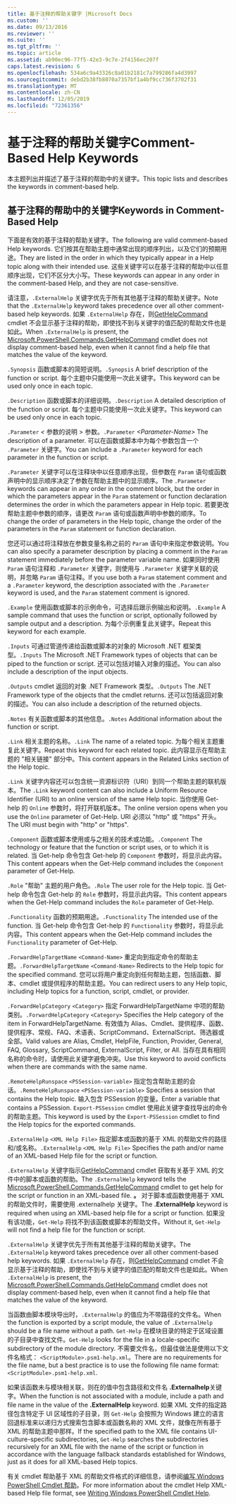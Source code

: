 ```yaml
---
title: 基于注释的帮助关键字 |Microsoft Docs
ms.custom: ''
ms.date: 09/13/2016
ms.reviewer: ''
ms.suite: ''
ms.tgt_pltfrm: ''
ms.topic: article
ms.assetid: ab90ec96-77f5-42e3-9c7e-2f4156ec207f
caps.latest.revision: 6
ms.openlocfilehash: 534a6c9a43326c8a01b2181c7a799286fa4d3997
ms.sourcegitcommit: debd2b38fb8070a7357bf1a4bf9cc736f3702f31
ms.translationtype: MT
ms.contentlocale: zh-CN
ms.lasthandoff: 12/05/2019
ms.locfileid: "72361356"
---
```

# <a name="comment-based-help-keywords"></a><span data-ttu-id="baa8b-102">基于注释的帮助关键字</span><span class="sxs-lookup"><span data-stu-id="baa8b-102">Comment-Based Help Keywords</span></span>

<span data-ttu-id="baa8b-103">本主题列出并描述了基于注释的帮助中的关键字。</span><span class="sxs-lookup"><span data-stu-id="baa8b-103">This topic lists and describes the keywords in comment-based help.</span></span>

## <a name="keywords-in-comment-based-help"></a><span data-ttu-id="baa8b-104">基于注释的帮助中的关键字</span><span class="sxs-lookup"><span data-stu-id="baa8b-104">Keywords in Comment-Based Help</span></span>

<span data-ttu-id="baa8b-105">下面是有效的基于注释的帮助关键字。</span><span class="sxs-lookup"><span data-stu-id="baa8b-105">The following are valid comment-based Help keywords.</span></span> <span data-ttu-id="baa8b-106">它们按其在帮助主题中通常出现的顺序列出，以及它们的预期用途。</span><span class="sxs-lookup"><span data-stu-id="baa8b-106">They are listed in the order in which they typically appear in a Help topic along with their intended use.</span></span> <span data-ttu-id="baa8b-107">这些关键字可以在基于注释的帮助中以任意顺序出现，它们不区分大小写。</span><span class="sxs-lookup"><span data-stu-id="baa8b-107">These keywords can appear in any order in the comment-based Help, and they are not case-sensitive.</span></span>

<span data-ttu-id="baa8b-108">请注意，`.ExternalHelp` 关键字优先于所有其他基于注释的帮助关键字。</span><span class="sxs-lookup"><span data-stu-id="baa8b-108">Note that the `.ExternalHelp` keyword takes precedence over all other comment-based help keywords.</span></span> <span data-ttu-id="baa8b-109">如果 `.ExternalHelp` 存在，则[GetHelpCommand](/dotnet/api/Microsoft.PowerShell.Commands.gethelpcommand) cmdlet 不会显示基于注释的帮助，即使找不到与关键字的值匹配的帮助文件也是如此。</span><span class="sxs-lookup"><span data-stu-id="baa8b-109">When `.ExternalHelp` is present, the [Microsoft.PowerShell.Commands.GetHelpCommand](/dotnet/api/Microsoft.PowerShell.Commands.gethelpcommand) cmdlet does not display comment-based help, even when it cannot find a help file that matches the value of the keyword.</span></span>

<span data-ttu-id="baa8b-110">`.Synopsis` 函数或脚本的简短说明。</span><span class="sxs-lookup"><span data-stu-id="baa8b-110">`.Synopsis` A brief description of the function or script.</span></span> <span data-ttu-id="baa8b-111">每个主题中只能使用一次此关键字。</span><span class="sxs-lookup"><span data-stu-id="baa8b-111">This keyword can be used only once in each topic.</span></span>

<span data-ttu-id="baa8b-112">`.Description` 函数或脚本的详细说明。</span><span class="sxs-lookup"><span data-stu-id="baa8b-112">`.Description` A detailed description of the function or script.</span></span> <span data-ttu-id="baa8b-113">每个主题中只能使用一次此关键字。</span><span class="sxs-lookup"><span data-stu-id="baa8b-113">This keyword can be used only once in each topic.</span></span>

<span data-ttu-id="baa8b-114">`.Parameter` *\<* 参数的说明 > 参数。</span><span class="sxs-lookup"><span data-stu-id="baa8b-114">`.Parameter` *\<Parameter-Name>* The description of a parameter.</span></span> <span data-ttu-id="baa8b-115">可以在函数或脚本中为每个参数包含一个 `.Parameter` 关键字。</span><span class="sxs-lookup"><span data-stu-id="baa8b-115">You can include a `.Parameter` keyword for each parameter in the function or script.</span></span>

<span data-ttu-id="baa8b-116">`.Parameter` 关键字可以在注释块中以任意顺序出现，但参数在 `Param` 语句或函数声明中的显示顺序决定了参数在帮助主题中的显示顺序。</span><span class="sxs-lookup"><span data-stu-id="baa8b-116">The `.Parameter` keywords can appear in any order in the comment block, but the order in which the parameters appear in the `Param` statement or function declaration determines the order in which the parameters appear in Help topic.</span></span> <span data-ttu-id="baa8b-117">若要更改帮助主题中参数的顺序，请更改 `Param` 语句或函数声明中参数的顺序。</span><span class="sxs-lookup"><span data-stu-id="baa8b-117">To change the order of parameters in the Help topic, change the order of the parameters in the `Param` statement or function declaration.</span></span>

<span data-ttu-id="baa8b-118">您还可以通过将注释放在参数变量名称之前的 `Param` 语句中来指定参数说明。</span><span class="sxs-lookup"><span data-stu-id="baa8b-118">You can also specify a parameter description by placing a comment in the `Param` statement immediately before the parameter variable name.</span></span> <span data-ttu-id="baa8b-119">如果同时使用 `Param` 语句注释和 `.Parameter` 关键字，则使用与 `.Parameter` 关键字关联的说明，并忽略 `Param` 语句注释。</span><span class="sxs-lookup"><span data-stu-id="baa8b-119">If you use both a `Param` statement comment and a `.Parameter` keyword, the description associated with the `.Parameter` keyword is used, and the `Param` statement comment is ignored.</span></span>

<span data-ttu-id="baa8b-120">`.Example` 使用函数或脚本的示例命令，可选择后跟示例输出和说明。</span><span class="sxs-lookup"><span data-stu-id="baa8b-120">`.Example` A sample command that uses the function or script, optionally followed by sample output and a description.</span></span> <span data-ttu-id="baa8b-121">为每个示例重复此关键字。</span><span class="sxs-lookup"><span data-stu-id="baa8b-121">Repeat this keyword for each example.</span></span>

<span data-ttu-id="baa8b-122">`.Inputs` 可通过管道传递给函数或脚本的对象的 Microsoft .NET 框架类型。</span><span class="sxs-lookup"><span data-stu-id="baa8b-122">`.Inputs` The Microsoft .NET Framework types of objects that can be piped to the function or script.</span></span> <span data-ttu-id="baa8b-123">还可以包括对输入对象的描述。</span><span class="sxs-lookup"><span data-stu-id="baa8b-123">You can also include a description of the input objects.</span></span>

<span data-ttu-id="baa8b-124">`.Outputs` cmdlet 返回的对象 .NET Framework 类型。</span><span class="sxs-lookup"><span data-stu-id="baa8b-124">`.Outputs` The .NET Framework type of the objects that the cmdlet returns.</span></span> <span data-ttu-id="baa8b-125">还可以包括返回对象的描述。</span><span class="sxs-lookup"><span data-stu-id="baa8b-125">You can also include a description of the returned objects.</span></span>

<span data-ttu-id="baa8b-126">`.Notes` 有关函数或脚本的其他信息。</span><span class="sxs-lookup"><span data-stu-id="baa8b-126">`.Notes` Additional information about the function or script.</span></span>

<span data-ttu-id="baa8b-127">`.Link` 相关主题的名称。</span><span class="sxs-lookup"><span data-stu-id="baa8b-127">`.Link` The name of a related topic.</span></span> <span data-ttu-id="baa8b-128">为每个相关主题重复此关键字。</span><span class="sxs-lookup"><span data-stu-id="baa8b-128">Repeat this keyword for each related topic.</span></span> <span data-ttu-id="baa8b-129">此内容显示在帮助主题的 "相关链接" 部分中。</span><span class="sxs-lookup"><span data-stu-id="baa8b-129">This content appears in the Related Links section of the Help topic.</span></span>

<span data-ttu-id="baa8b-130">`.Link` 关键字内容还可以包含统一资源标识符（URI）到同一个帮助主题的联机版本。</span><span class="sxs-lookup"><span data-stu-id="baa8b-130">The `.Link` keyword content can also include a Uniform Resource Identifier (URI) to an online version of the same Help topic.</span></span> <span data-ttu-id="baa8b-131">当你使用 Get-help 的 `Online` 参数时，将打开联机版本。</span><span class="sxs-lookup"><span data-stu-id="baa8b-131">The online version opens when you use the `Online` parameter of Get-Help.</span></span> <span data-ttu-id="baa8b-132">URI 必须以 "http" 或 "https" 开头。</span><span class="sxs-lookup"><span data-stu-id="baa8b-132">The URI must begin with "http" or "https".</span></span>

<span data-ttu-id="baa8b-133">`.Component` 函数或脚本使用或与之相关的技术或功能。</span><span class="sxs-lookup"><span data-stu-id="baa8b-133">`.Component` The technology or feature that the function or script uses, or to which it is related.</span></span> <span data-ttu-id="baa8b-134">当 Get-help 命令包含 Get-help 的 `Component` 参数时，将显示此内容。</span><span class="sxs-lookup"><span data-stu-id="baa8b-134">This content appears when the Get-Help command includes the `Component` parameter of Get-Help.</span></span>

<span data-ttu-id="baa8b-135">`.Role` "帮助" 主题的用户角色。</span><span class="sxs-lookup"><span data-stu-id="baa8b-135">`.Role` The user role for the Help topic.</span></span> <span data-ttu-id="baa8b-136">当 Get-help 命令包含 Get-help 的 `Role` 参数时，将显示此内容。</span><span class="sxs-lookup"><span data-stu-id="baa8b-136">This content appears when the Get-Help command includes the `Role` parameter of Get-Help.</span></span>

<span data-ttu-id="baa8b-137">`.Functionality` 函数的预期用途。</span><span class="sxs-lookup"><span data-stu-id="baa8b-137">`.Functionality` The intended use of the function.</span></span> <span data-ttu-id="baa8b-138">当 Get-help 命令包含 Get-help 的 `Functionality` 参数时，将显示此内容。</span><span class="sxs-lookup"><span data-stu-id="baa8b-138">This content appears when the Get-Help command includes the `Functionality` parameter of Get-Help.</span></span>

<span data-ttu-id="baa8b-139">`.ForwardHelpTargetName` `<Command-Name>` 重定向到指定命令的帮助主题。</span><span class="sxs-lookup"><span data-stu-id="baa8b-139">`.ForwardHelpTargetName` `<Command-Name>` Redirects to the Help topic for the specified command.</span></span> <span data-ttu-id="baa8b-140">您可以将用户重定向到任何帮助主题，包括函数、脚本、cmdlet 或提供程序的帮助主题。</span><span class="sxs-lookup"><span data-stu-id="baa8b-140">You can redirect users to any Help topic, including Help topics for a function, script, cmdlet, or provider.</span></span>

<span data-ttu-id="baa8b-141">`.ForwardHelpCategory` `<Category>` 指定 ForwardHelpTargetName 中项的帮助类别。</span><span class="sxs-lookup"><span data-stu-id="baa8b-141">`.ForwardHelpCategory` `<Category>` Specifies the Help category of the item in ForwardHelpTargetName.</span></span> <span data-ttu-id="baa8b-142">有效值为 Alias、Cmdlet、提供程序、函数、提供程序、常规、FAQ、术语表、ScriptCommand、ExternalScript、筛选器或全部。</span><span class="sxs-lookup"><span data-stu-id="baa8b-142">Valid values are Alias, Cmdlet, HelpFile, Function, Provider, General, FAQ, Glossary, ScriptCommand, ExternalScript, Filter, or All.</span></span> <span data-ttu-id="baa8b-143">当存在具有相同名称的命令时，请使用此关键字避免冲突。</span><span class="sxs-lookup"><span data-stu-id="baa8b-143">Use this keyword to avoid conflicts when there are commands with the same name.</span></span>

<span data-ttu-id="baa8b-144">`.RemoteHelpRunspace` `<PSSession-variable>` 指定包含帮助主题的会话。</span><span class="sxs-lookup"><span data-stu-id="baa8b-144">`.RemoteHelpRunspace` `<PSSession-variable>` Specifies a session that contains the Help topic.</span></span> <span data-ttu-id="baa8b-145">输入包含 PSSession 的变量。</span><span class="sxs-lookup"><span data-stu-id="baa8b-145">Enter a variable that contains a PSSession.</span></span> <span data-ttu-id="baa8b-146">`Export-PSSession` cmdlet 使用此关键字查找导出的命令的帮助主题。</span><span class="sxs-lookup"><span data-stu-id="baa8b-146">This keyword is used by the `Export-PSSession` cmdlet to find the Help topics for the exported commands.</span></span>

<span data-ttu-id="baa8b-147">`.ExternalHelp` `<XML Help File>` 指定脚本或函数的基于 XML 的帮助文件的路径和/或名称。</span><span class="sxs-lookup"><span data-stu-id="baa8b-147">`.ExternalHelp` `<XML Help File>` Specifies the path and/or name of an XML-based Help file for the script or function.</span></span>

<span data-ttu-id="baa8b-148">`.ExternalHelp` 关键字指示[GetHelpCommand](/dotnet/api/Microsoft.PowerShell.Commands.gethelpcommand) cmdlet 获取有关基于 XML 的文件中的脚本或函数的帮助。</span><span class="sxs-lookup"><span data-stu-id="baa8b-148">The `.ExternalHelp` keyword tells the [Microsoft.PowerShell.Commands.GetHelpCommand](/dotnet/api/Microsoft.PowerShell.Commands.gethelpcommand) cmdlet to get help for the script or function in an XML-based file.</span></span> <span data-ttu-id="baa8b-149">**。** 对于脚本或函数使用基于 XML 的帮助文件时，需要使用 .externalhelp 关键字。</span><span class="sxs-lookup"><span data-stu-id="baa8b-149">The **.ExternalHelp** keyword is required when using an XML-based help file for a script or function.</span></span> <span data-ttu-id="baa8b-150">如果没有该功能，`Get-Help` 将找不到该函数或脚本的帮助文件。</span><span class="sxs-lookup"><span data-stu-id="baa8b-150">Without it, `Get-Help` will not find a help file for the function or script.</span></span>

<span data-ttu-id="baa8b-151">`.ExternalHelp` 关键字优先于所有其他基于注释的帮助关键字。</span><span class="sxs-lookup"><span data-stu-id="baa8b-151">The `.ExternalHelp` keyword takes precedence over all other comment-based help keywords.</span></span> <span data-ttu-id="baa8b-152">如果 `.ExternalHelp` 存在，则[GetHelpCommand](/dotnet/api/Microsoft.PowerShell.Commands.gethelpcommand) cmdlet 不会显示基于注释的帮助，即使找不到与关键字的值匹配的帮助文件也是如此。</span><span class="sxs-lookup"><span data-stu-id="baa8b-152">When `.ExternalHelp` is present, the [Microsoft.PowerShell.Commands.GetHelpCommand](/dotnet/api/Microsoft.PowerShell.Commands.gethelpcommand) cmdlet does not display comment-based help, even when it cannot find a help file that matches the value of the keyword.</span></span>

<span data-ttu-id="baa8b-153">当函数由脚本模块导出时，`.ExternalHelp` 的值应为不带路径的文件名。</span><span class="sxs-lookup"><span data-stu-id="baa8b-153">When the function is exported by a script module, the value of `.ExternalHelp` should be a file name without a path.</span></span> <span data-ttu-id="baa8b-154">`Get-Help` 在模块目录的特定于区域设置的子目录中查找文件。</span><span class="sxs-lookup"><span data-stu-id="baa8b-154">`Get-Help` looks for the file in a locale-specific subdirectory of the module directory.</span></span> <span data-ttu-id="baa8b-155">不需要文件名，但最佳做法是使用以下文件名格式： `<ScriptModule>.psm1-help.xml`。</span><span class="sxs-lookup"><span data-stu-id="baa8b-155">There are no requirements for the file name, but a best practice is to use the following file name format: `<ScriptModule>.psm1-help.xml`.</span></span>

<span data-ttu-id="baa8b-156">如果该函数未与模块相关联，则在的值中包含路径和文件名 **.Externalhelp**关键字。</span><span class="sxs-lookup"><span data-stu-id="baa8b-156">When the function is not associated with a module, include a path and file name in the value of the **.ExternalHelp** keyword.</span></span> <span data-ttu-id="baa8b-157">如果 XML 文件的指定路径包含特定于 UI 区域性的子目录，则 `Get-Help` 会按照为 Windows 建立的语言回退标准来以递归方式搜索包含脚本或函数名称的 XML 文件，就像在所有基于 XML 的帮助主题中那样。</span><span class="sxs-lookup"><span data-stu-id="baa8b-157">If the specified path to the XML file contains UI-culture-specific subdirectories, `Get-Help` searches the subdirectories recursively for an XML file with the name of the script or function in accordance with the language fallback standards established for Windows, just as it does for all XML-based Help topics.</span></span>

<span data-ttu-id="baa8b-158">有关 cmdlet 帮助基于 XML 的帮助文件格式的详细信息，请参阅[编写 Windows PowerShell Cmdlet 帮助](./writing-help-for-windows-powershell-cmdlets.md)。</span><span class="sxs-lookup"><span data-stu-id="baa8b-158">For more information about the cmdlet Help XML-based Help file format, see [Writing Windows PowerShell Cmdlet Help](./writing-help-for-windows-powershell-cmdlets.md).</span></span>
